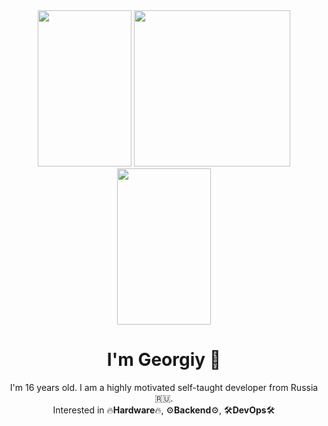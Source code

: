   <div id="header" align="center">
  <img src="https://github.com/gbazuev/gbazuev/assets/121724080/f80a2284-a7bc-40ef-9bc7-e7cca696156b "width="150" height="250"/>
  <img src="https://media.tenor.com/R6gv3N69soAAAAAi/duck-spin-no-background.gif" width="250"/>
  <img src="https://github.com/gbazuev/gbazuev/assets/121724080/f80a2284-a7bc-40ef-9bc7-e7cca696156b "width="150" height="250"/>
</div> 

<div id="aboutme" align="center">
  <h1>I'm Georgiy 🤗</h1>
  <p>I'm 16 years old. I am a highly motivated self-taught developer from Russia 🇷🇺.</br>
  Interested in 🔥<b>Hardware</b>🔥, ⚙️<b>Backend</b>⚙️, 🛠️<b>DevOps</b>🛠️ </p>
</div>
